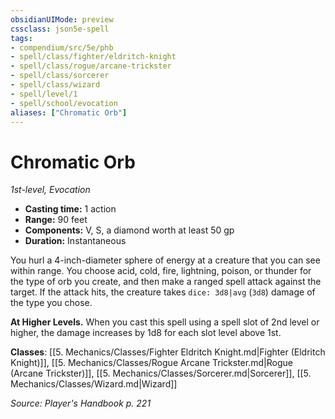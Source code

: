 ```yaml
---
obsidianUIMode: preview
cssclass: json5e-spell
tags:
- compendium/src/5e/phb
- spell/class/fighter/eldritch-knight
- spell/class/rogue/arcane-trickster
- spell/class/sorcerer
- spell/class/wizard
- spell/level/1
- spell/school/evocation
aliases: ["Chromatic Orb"]
---
```

# Chromatic Orb
*1st-level, Evocation*  

- **Casting time:** 1 action
- **Range:** 90 feet
- **Components:** V, S, a diamond worth at least 50 gp
- **Duration:** Instantaneous

You hurl a 4-inch-diameter sphere of energy at a creature that you can see within range. You choose acid, cold, fire, lightning, poison, or thunder for the type of orb you create, and then make a ranged spell attack against the target. If the attack hits, the creature takes `dice: 3d8|avg` (`3d8`) damage of the type you chose.

**At Higher Levels.** When you cast this spell using a spell slot of 2nd level or higher, the damage increases by 1d8 for each slot level above 1st.

**Classes**: [[5. Mechanics/Classes/Fighter Eldritch Knight.md\|Fighter (Eldritch Knight)]], [[5. Mechanics/Classes/Rogue Arcane Trickster.md\|Rogue (Arcane Trickster)]], [[5. Mechanics/Classes/Sorcerer.md\|Sorcerer]], [[5. Mechanics/Classes/Wizard.md\|Wizard]]

*Source: Player's Handbook p. 221*